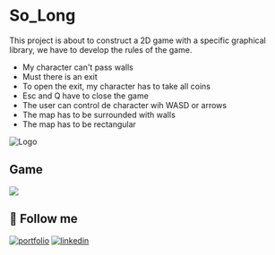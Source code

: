 # So_Long

This project is about to construct a 2D game with a specific graphical library, we have to develop the rules of the game.

* My character can't pass walls
* Must there is an exit
* To open the exit, my character has to take all coins
* Esc and Q have to close the game
* The user can control de character wih WASD or arrows
* The map has to be surrounded with walls
* The map has to be rectangular


![Logo](https://github.com/ayogun/42-project-badges/blob/main/badges/so_longe.png?raw=true)


## Game

![](https://imgur.com/5XVKhI9)

## 🔗 Follow me
[![portfolio](https://img.shields.io/badge/my_portfolio-000?style=for-the-badge&logo=ko-fi&logoColor=white)](https://github.com/gabrielbastossobral)
[![linkedin](https://img.shields.io/badge/linkedin-0A66C2?style=for-the-badge&logo=linkedin&logoColor=white)](https://www.linkedin.com/in/gabriel-bastos-sobral-5aa8ba224/)
